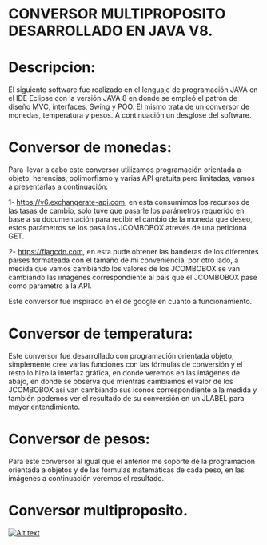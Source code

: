 # CONVERSOR MULTIPROPOSITO DESARROLLADO EN JAVA V8.

# Descripcion:

El siguiente software fue realizado en el lenguaje de programación JAVA en el IDE Eclipse con la versión JAVA 8 en donde se empleó el patrón de diseño MVC, interfaces, Swing y POO. El mismo trata de un conversor de monedas, temperatura y pesos. A continuación un desglose del software.


# Conversor de monedas:

Para llevar a cabo este conversor utilizamos programación orientada a objeto, herencias, polimorfismo y varias API gratuita pero limitadas, vamos a presentarlas a continuación:



1- https://v6.exchangerate-api.com, en esta consumimos los recursos de las tasas de cambio, solo tuve que pasarle los parámetros requerido en base a su documentación para recibir el cambio de la moneda que deseo, estos parámetros se los pasa los JCOMBOBOX atrevés de una peticioná GET.



2- https://flagcdn.com, en esta pude obtener las banderas de los diferentes países formateada con el tamaño de mi conveniencia, por otro lado, a medida que vamos cambiando los valores de los JCOMBOBOX se van cambiando las imágenes correspondiente al país que el JCOMBOBOX pase como parámetro a la API.



Este conversor fue inspirado en el de google en cuanto a funcionamiento.



# Conversor de temperatura:

Este conversor fue desarrollado con programación orientada objeto, simplemente cree varias funciones con las fórmulas de conversión y el resto lo hizo la interfaz gráfica, en donde veremos en las imágenes de abajo, en donde se observa que mientras cambiamos el valor de los JCOMBOBOX asi van cambiando sus iconos correspondiente a la medida y también podemos ver el resultado de su conversión en un JLABEL para mayor entendimiento.



# Conversor de pesos:

Para este conversor al igual que el anterior me soporte de la programación orientada a objetos y de las fórmulas matemáticas de cada peso, en las imágenes a continuación veremos el resultado.

# Conversor multiproposito.


[![Alt text](https://img.youtube.com/vi/PjzYC7DFP7k/0.jpg)](https://www.youtube.com/watch?v=PjzYC7DFP7k)



